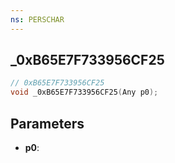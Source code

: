```yaml
---
ns: PERSCHAR
---
```

## _0xB65E7F733956CF25

```c
// 0xB65E7F733956CF25
void _0xB65E7F733956CF25(Any p0);
```

## Parameters
* **p0**:
